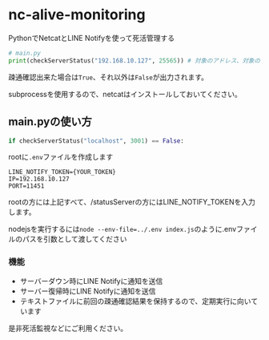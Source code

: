 # nc-alive-monitoring

PythonでNetcatとLINE Notifyを使って死活管理する

```Python
# main.py
print(checkServerStatus("192.168.10.127", 25565)) # 対象のアドレス、対象のポートを指定 Bool値が返ってくる　
```

疎通確認出来た場合は`True`、それ以外は`False`が出力されます。

subprocessを使用するので、netcatはインストールしておいてください。

## main.pyの使い方

```Python
if checkServerStatus("localhost", 3001) == False:
```

rootに`.env`ファイルを作成します
```env
LINE_NOTIFY_TOKEN={YOUR_TOKEN}
IP=192.168.10.127
PORT=11451
```
rootの方には上記すべて、/statusServerの方にはLINE_NOTIFY_TOKENを入力します。

nodejsを実行するには`node --env-file=../.env index.js`のように.envファイルのパスを引数として渡してください

### 機能

- サーバーダウン時にLINE Notifyに通知を送信
- サーバー復帰時にLINE Notifyに通知を送信
- テキストファイルに前回の疎通確認結果を保持するので、定期実行に向いています

是非死活監視などにご利用ください。
